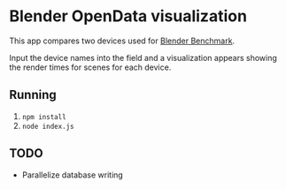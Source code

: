 # Blender OpenData visualization

This app compares two devices used for [Blender Benchmark](https://opendata.blender.org/).

Input the device names into the field and a visualization appears showing the render times for scenes for each device.

## Running

1.  `npm install`
2.  `node index.js`

## TODO

-   Parallelize database writing
